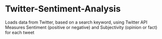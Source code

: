 # Twitter-Sentiment-Analysis
 Loads data from Twitter, based on a search keyword, using Twitter API  Measures Sentiment (positive or negative) and Subjectivity (opinion or fact) for each tweet
